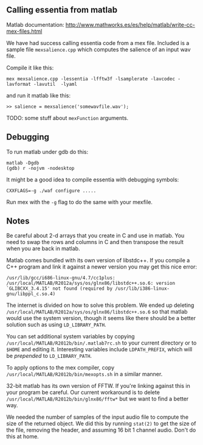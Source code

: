 Calling essentia from matlab
----------------------------

Matlab documentation: http://www.mathworks.es/es/help/matlab/write-cc-mex-files.html

We have had success calling essentia code from a mex file. Included 
is a sample file `mexsalience.cpp` which computes the salience of an
input wav file.

Compile it like this:

    mex mexsalience.cpp -lessentia -lfftw3f -lsamplerate -lavcodec -lavformat -lavutil  -lyaml

and run it matlab like this:

    >> salience = mexsalience('somewavfile.wav');


TODO: some stuff about `mexFunction` arguments.

Debugging
---------

To run matlab under gdb do this:

    matlab -Dgdb
    (gdb) r -nojvm -nodesktop

It might be a good idea to compile essentia with debugging symbols:

    CXXFLAGS=-g ./waf configure .....

Run mex with the `-g` flag to do the same with your mexfile.

Notes
-----

Be careful about 2-d arrays that you create in C and use in matlab. You need
to swap the rows and columns in C and then transpose the result when you are
back in matlab.

Matlab comes bundled with its own version of libstdc++. If you compile a C++
program and link it against a newer version you may get this nice error:

    /usr/lib/gcc/i686-linux-gnu/4.7/cc1plus: /usr/local/MATLAB/R2012a/sys/os/glnx86/libstdc++.so.6: version `GLIBCXX_3.4.15' not found (required by /usr/lib/i386-linux-gnu/libppl_c.so.4)

The internet is divided on how to solve this problem. We ended up deleting `/usr/local/MATLAB/R2012a/sys/os/glnx86/libstdc++.so.6` so that matlab would use the system version, though it seems like there should be a better solution such as using
`LD_LIBRARY_PATH`.

You can set additional system variables by copying `/usr/local/MATLAB/R2012b/bin/.matlab7rc.sh` to your current directory or to `$HOME` and editing it.
Interesting variables include `LDPATH_PREFIX`, which will be *prepended* to
`LD_LIBRARY_PATH`.

To apply options to the mex compiler, copy `/usr/local/MATLAB/R2012b/bin/mexopts.sh` in a similar manner.

32-bit matlab has its own version of FFTW. If you're linking against this in your
program be careful. Our current workaround is to delete
`/usr/local/MATLAB/R2012b/bin/glnx86/fftw*` but we want to find a better way.


We needed the number of samples of the input audio file to compute the
size of the returned object. We did this by running `stat(2)` to get the
size of the file, removing the header, and assuming 16 bit 1 channel audio.
Don't do this at home.
